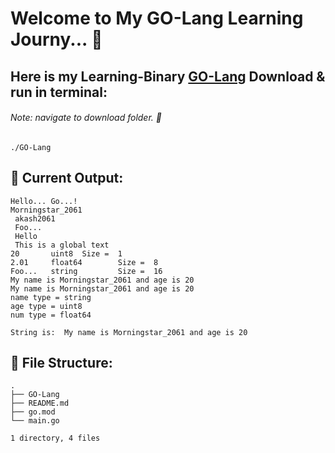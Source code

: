 # Welcome to My GO-Lang Learning Journy... 🚀

## Here is my Learning-Binary [GO-Lang](https://github.com/akash2061/GO-Lang/blob/master/GO-Lang) Download & run in terminal:

###### Note: navigate to download folder. 📂 

```
./GO-Lang
```

## 🗿 Current Output:
```
Hello... Go...!
Morningstar_2061 
 akash2061 
 Foo... 
 Hello 
 This is a global text
20       uint8  Size =  1
2.01     float64        Size =  8
Foo...   string         Size =  16
My name is Morningstar_2061 and age is 20
My name is Morningstar_2061 and age is 20
name type = string
age type = uint8
num type = float64

String is:  My name is Morningstar_2061 and age is 20
```

## 🌲 File Structure:
```plaintext
.
├── GO-Lang
├── README.md
├── go.mod
└── main.go

1 directory, 4 files
```
